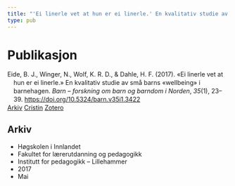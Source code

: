 ```yaml
---
title: "'Ei linerle vet at hun er ei linerle.' En kvalitativ studie av små barns 'wellbeing' i barnehagen"
type: pub
---
```

<h1>Publikasjon</h1>
<article id="csl-bib-container-I9KU7Q2X" class="csl-bib-container">
  <div class="csl-bib-body" style="line-height: 1.35; padding-left: 1em; text-indent:-1em;">
  <div class="csl-entry">Eide, B. J., Winger, N., Wolf, K. R. D., &amp; Dahle, H. F. (2017). &#xAB;Ei linerle vet at hun er ei linerle.&#xBB; En kvalitativ studie av sm&#xE5; barns &#xAB;wellbeing&#xBB; i barnehagen. <i>Barn &#x2013; forskning om barn og barndom i Norden</i>, <i>35</i>(1), 23&#x2013;39. <a href="https://doi.org/10.5324/barn.v35i1.3422">https://doi.org/10.5324/barn.v35i1.3422</a></div>
</div>
  <div class="csl-bib-buttons">
    <a href="#taxonomy-article-I9KU7Q2X" class="csl-bib-button">Arkiv</a>
    <a href="https://app.cristin.no/results/show.jsf?id=1467630" alt="Cristin URL" class="csl-bib-button">Cristin</a>
    <a href="http://zotero.org/groups/5022929/items/I9KU7Q2X" alt="Zotero URL" class="csl-bib-button">Zotero</a>
  </div>
  <div id="csl-bib-meta-container-I9KU7Q2X"></div>
</article>
<div id="csl-bib-meta-I9KU7Q2X" class="csl-bib-meta">
  <article id="taxonomy-article-I9KU7Q2X" class="taxonomy-article">
    <h1>Arkiv</h1>
    <ul>
      <li>Høgskolen i Innlandet</li>
      <li>Fakultet for lærerutdanning og pedagogikk</li>
      <li>Institutt for pedagogikk – Lillehammer</li>
      <li>2017</li>
      <li>Mai</li>
    </ul>
  </article>
</div>
